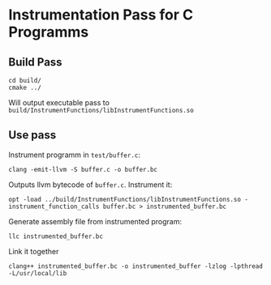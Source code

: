 # Instrumentation Pass for C Programms

## Build Pass

    cd build/
    cmake ../

Will output executable pass to `build/InstrumentFunctions/libInstrumentFunctions.so`

## Use pass

Instrument programm in `test/buffer.c`:

    clang -emit-llvm -S buffer.c -o buffer.bc

Outputs llvm bytecode of `buffer.c`.
Instrument it:

    opt -load ../build/InstrumentFunctions/libInstrumentFunctions.so -instrument_function_calls buffer.bc > instrumented_buffer.bc

Generate assembly file from instrumented program:

    llc instrumented_buffer.bc

Link it together

    clang++ instrumented_buffer.bc -o instrumented_buffer -lzlog -lpthread -L/usr/local/lib
